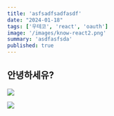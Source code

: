 ```yaml
---
title: 'asfsadfsadfasdf'
date: "2024-01-18"
tags: ['우테코', 'react', 'oauth']
image: '/images/know-react2.png'
summary: 'asdfasfsda'
published: true
---
```

## 안녕하세유?

![](images/Pasted%20image%2020240118121141.png)

![](images/Pasted%20image%2020240118125833.png)